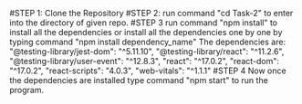#STEP 1:
Clone the Repository
#STEP 2:
run command "cd Task-2" to enter into the directory of given repo.
#STEP 3
run command "npm install" to install all the dependencies or install all the dependencies one by one by typing command "npm install dependency_name"
The dependencies are:
"@testing-library/jest-dom": "^5.11.10",
    "@testing-library/react": "^11.2.6",
    "@testing-library/user-event": "^12.8.3",
    "react": "^17.0.2",
    "react-dom": "^17.0.2",
    "react-scripts": "4.0.3",
    "web-vitals": "^1.1.1"
#STEP 4
Now once the dependencies are installed type command "npm start" to run the program.

